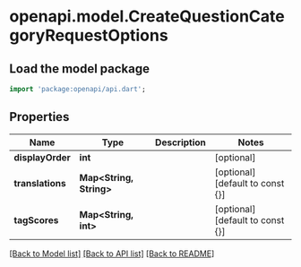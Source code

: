 # openapi.model.CreateQuestionCategoryRequestOptions

## Load the model package
```dart
import 'package:openapi/api.dart';
```

## Properties
Name | Type | Description | Notes
------------ | ------------- | ------------- | -------------
**displayOrder** | **int** |  | [optional] 
**translations** | **Map<String, String>** |  | [optional] [default to const {}]
**tagScores** | **Map<String, int>** |  | [optional] [default to const {}]

[[Back to Model list]](../README.md#documentation-for-models) [[Back to API list]](../README.md#documentation-for-api-endpoints) [[Back to README]](../README.md)


